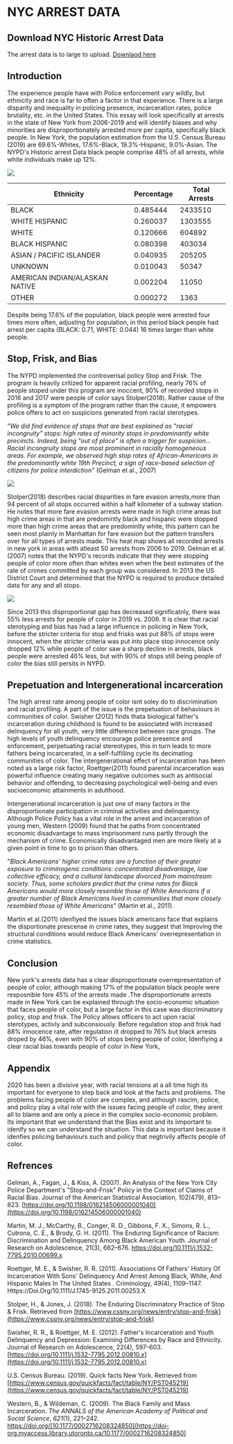 # NYC ARREST DATA

## Download NYC Historic Arrest Data

The arrest data is to large to upload. [Downlaod here](https://drive.google.com/file/d/1GidQH-lOX-eMiV12oAKEl767RywfabDb/view?usp=sharing)

## Introduction


The experience people have with Police enforcement vary wildly, but ethnicity and race is far to often a factor in that experience. There is a large disparity and inequality in policing presence, incarceration rates, police brutality, etc. in the United States. This essay will look specifically at arrests in the state of New York from 2006-2019 and will identify biases and why minorities are disproportionately arrested more per capita, specifically black people. In New York, the population estimation from the U.S. Census Bureau (2019) are 69.6%-Whites, 17.6%-Black, 19.3%-Hispanic, 9.0%-Asian. The NYPD&#39;s Historic arrest Data black people comprise 48% of all arrests, while white individuals make up 12%.

![](https://github.com/galaddirie/nyc_arrest_data/blob/main/img/post_race_graph.png)

| **Ethnicity** | **Percentage** | **Total Arrests** |
| --- | --- | --- |
| BLACK | 0.485444 | 2433510 |
| WHITE HISPANIC | 0.260037 | 1303555 |
| WHITE | 0.120666 | 604892 |
| BLACK HISPANIC | 0.080398 | 403034 |
| ASIAN / PACIFIC ISLANDER | 0.040935 | 205205 |
| UNKNOWN | 0.010043 | 50347 |
| AMERICAN INDIAN/ALASKAN NATIVE | 0.002204 | 11050 |
| OTHER | 0.000272 | 1363 |



Despite being 17.6% of the population, black people were arrested four times more often, adjusting for population, in this period black people had arrest per capita (BLACK: 0.71, WHITE: 0.044) 16 times larger than white people.

## Stop, Frisk, and Bias

The NYPD implemented the controverisal policy Stop and Frisk. The program is heavily critized for apparent racial profiling, nearly 76% of people stoped under this program are inoccent, 90% of recorded stops in 2016 and 2017 were people of color says Stolper(2018). Rather cause of the profiling is a symptom of the program rather than the cause, it empowers police offers to act on suspicions generated from racial sterotypes.

&quot;_We did find evidence of stops that are best explained as &quot;racial incongruity&quot; stops: high rates of minority stops in predominantly white precincts. Indeed, being &quot;out of place&quot; is often a trigger for suspicion… Racial incongruity stops are most prominent in racially homogeneous areas. For example, we observed high stop rates of African-Americans in the predominantly white 19th Precinct, a sign of race-based selection of citizens for police interdiction&quot;_ (Gelman et al., 2007)

![](https://github.com/galaddirie/nyc_arrest_data/blob/main/img/race_heat_map.png)

Stolper(2018) describes racial disparities in fare evasion arrests,more than 94 percent of all stops occurred within a half kilometer of a subway station. He notes that more fare evasion arrests were made in high crime areas but high crime areas in that are predomintly black and hispanic were stopped more than high crime areas that are predomintly white, this pattern can be seen most plainly in Manhattan for fare evasion but the pattern transfers over for all types of arrests made. This heat map shows all recorded arrests in new york in areas with atleast 50 arrests from 2006 to 2019. Gelman et al. (2007) notes that the NYPD&#39;s records indicate that they were stopping people of color more often than whites even when the best estimates of the rate of crimes committed by each group was considered. In 2013 the US District Court and determined that the NYPD is required to produce detailed data for any and all stops.

![](https://github.com/galaddirie/nyc_arrest_data/blob/main/img/race_line_graph.png)

Since 2013 this disproportionat gap has decreased significatnly, there was 55% less arrests for people of color in 2019 vs. 2006. It is clear that racial sterotyping and bias has had a large influence in policing in New York, before the stricter criteria for stop and frisks was put 88% of stops were innocent, when the stricter criteria was put into place stop innocence only dropped 12% while people of color saw a sharp decline in arrests, black people were arrested 46% less, but with 90% of stops still being people of color the bias still persits in NYPD.

## Prepetuation and Intergenerational incarceration

The high arrest rate among people of color isnt soley do to discrimination and racial profiling. A part of the issue is the prepetuation of behaviours in communities of color. Swisher (2012) finds thata biological father&#39;s incarceration during childhood is found to be associated with increased delinquency for all youth, very little difference between race groups. The high levels of youth delinquency encourage police presence and enforcement, perpetuating racial stereotypes, this in turn leads to more fathers being incarcerated, in a self-fulfilling cycle its decimating communities of color. The intergenerational effect of incarceration has been noted as a large risk factor, Roettger(2011) found parental incarceration was powerful influence creating many negative outcomes such as antisocial behavior and offending, to decreasing psychological well-being and even socioeconomic attainments in adulthood.

Intergenerational incarceration is just one of many factors in the disproportionate participation in criminal activities and delinquency. Although Police Policy has a vital role in the arrest and incarceration of young men, Western (2009) found that he paths from concentrated economic disadvantage to mass imprisonment runs partly through the mechanism of crime. Economically disadvantaged men are more likely at a given point in time to go to prison than others.

&quot;_Black Americans&#39; higher crime rates are a function of their greater exposure to criminogenic conditions: concentrated disadvantage, low collective efficacy, and a cultural landscape divorced from mainstream society. Thus, some scholars predict that the crime rates for Black Americans would more closely resemble those of White Americans if a greater number of Black Americans lived in communities that more closely resembled those of White Americans&quot;_ (Martin et al., 2011).

Martin et al.(2011) idenfiyed the issues black americans face that explains the disportionate prescense in crime rates, they suggest that Improving the structural conditions would reduce Black Americans&#39; overrepresentation in crime statistics.

## Conclusion

New york&#39;s arrests data has a clear disproportionate overrepresentation of people of color, although making 17% of the population black people were resposnible fore 45% of the arrests made .The disproportionate arrests made in New York can be explained through the socio-economic situation that faces people of color, but a large factor in this case was discriminatory policy, stop and frisk. The Policy allows officers to act upon racial sterotypes, activly and subconsiously. Before regulation stop and frisk had 88% innocence rate, after regulation iit dropped to 76% but black arrests droped by 46%, even with 90% of stops being people of color, Idenfiying a clear racial bias towards people of color in New York,

## Appendix

2020 has been a divisive year, with racial tensions at a all time high its important for everyone to step back and look at the facts and problems. The problems facing people of color are complex, and although rascim, police, and policy play a vital role with the issues facing people of color, they arent all to blame and are only a piece in the complex socio-economic problem. Its important that we understand that the Bias exist and its iimportant to idenify so we can understand the situation. This data is important because it idenfies policing behaviours such and policy that negtrivily affects people of color.

## Refrences

Gelman, A., Fagan, J., &amp; Kiss, A. (2007). An Analysis of the New York City Police Department&#39;s &quot;Stop-and-Frisk&quot; Policy in the Context of Claims of Racial Bias. Journal of the American Statistical Association, 102(479), 813–823. [https://doi.org/10.1198/016214506000001040](https://doi.org/10.1198/016214506000001040)

Martin, M. J., McCarthy, B., Conger, R. D., Gibbons, F. X., Simons, R. L., Cutrona, C. E., &amp; Brody, G. H. (2011). The Enduring Significance of Racism: Discrimination and Delinquency Among Black American Youth. Journal of Research on Adolescence, 21(3), 662–676. https://doi.org/10.1111/j.1532-7795.2010.00699.x

Roettger, M. E., &amp; Swisher, R. R. (2011). Associations Of Fathers&#39; History Of Incarceration With Sons&#39; Delinquency And Arrest Among Black, White, And Hispanic Males In The United States . Criminology, 49(4), 1109–1147. Https://Doi.Org/10.1111/J.1745-9125.2011.00253.X

Stolper, H., &amp; Jones, J. (2018). The Enduring Discriminatory Practice of Stop &amp; Frisk. Retrieved from [https://www.cssny.org/news/entry/stop-and-frisk](https://www.cssny.org/news/entry/stop-and-frisk)

Swisher, R. R., &amp; Roettger, M. E. (2012). Father&#39;s Incarceration and Youth Delinquency and Depression: Examining Differences by Race and Ethnicity. Journal of Research on Adolescence, 22(4), 597–603. [https://doi.org/10.1111/j.1532-7795.2012.00810.x](https://doi.org/10.1111/j.1532-7795.2012.00810.x)

U.S. Census Bureau. (2019). Quick facts New York. Retrieved from [https://www.census.gov/quickfacts/fact/table/NY/PST045219](https://www.census.gov/quickfacts/fact/table/NY/PST045219)

Western, B., &amp; Wildeman, C. (2009). The Black Family and Mass Incarceration. _The ANNALS of the American Academy of Political and Social Science_, _621_(1), 221–242. https://doi.org/[10.1177/0002716208324850](https://doi-org.myaccess.library.utoronto.ca/10.1177/0002716208324850)
